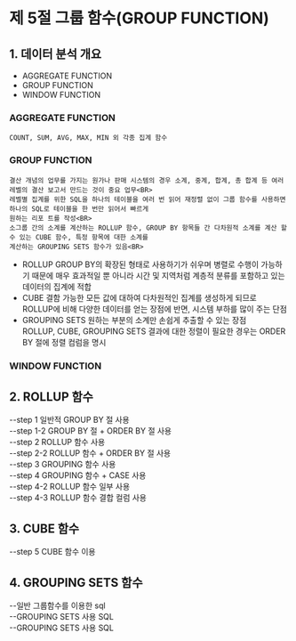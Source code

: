 # 제 5절 그룹 함수(GROUP FUNCTION)

## 1. 데이터 분석 개요
  - AGGREGATE FUNCTION<BR>
  - GROUP FUNCTION<BR>
  - WINDOW FUNCTION<BR>

  ### AGGREGATE FUNCTION
    COUNT, SUM, AVG, MAX, MIN 외 각종 집계 함수

  ### GROUP FUNCTION
    결산 개념의 업무를 가지는 원가나 판매 시스템의 경우 소계, 중계, 합계, 총 합계 등 여러 레벨의 결산 보고서 만드는 것이 중요 업무<BR>
    레벨별 집계를 위한 SQL을 하나의 테이블을 여러 번 읽어 재정렬 없이 그룹 함수를 사용하면 하나의 SQL로 테이블을 한 번만 읽어서 빠르게 
    원하는 리포 트를 작성<BR>
    소그룹 간의 소계를 계산하는 ROLLUP 함수, GROUP BY 항목들 간 다차원적 소계를 계산 할 수 있는 CUBE 함수, 특정 항목에 대한 소계를 
    계산하는 GROUPING SETS 함수가 있음<BR>
  * ROLLUP
     GROUP BY의 확장된 형태로 사용하기가 쉬우며 병렬로 수행이 가능하기 때문에 매우 효과적일 뿐 아니라 시간 및 지역처럼 계층적 분류를 
     포함하고 있는 데이터의 집계에 적합<BR>
  * CUBE
    결함 가능한 모든 값에 대하여 다차원적인 집계를 생성하게 되므로 ROLLUP에 비해 다양한 데이터를 얻는 장점에 반면, 시스템 부하를 많이 주는 단점
  * GROUPING SETS
    원하는 부분의 소계만 손쉽게 추출할 수 있는 장점<BR>
    ROLLUP, CUBE, GROUPING SETS 결과에 대한 정렬이 필요한 경우는 ORDER BY 절에 정렬 컴럼을 명시<BR>

  ### WINDOW FUNCTION

## 2. ROLLUP 함수
  --step 1 일반적 GROUP BY 절 사용<BR>
  --step 1-2 GROUP BY 절 + ORDER BY 절 사용<BR>
  --step 2 ROLLUP 함수 사용<BR>
  --step 2-2 ROLLUP 함수 + ORDER BY 절 사용<BR>
  --step 3 GROUPING 함수 사용<BR>
  --step 4 GROUPING 함수 + CASE 사용<BR>
  --step 4-2 ROLLUP 함수 일부 사용<BR>
  --step 4-3 ROLLUP 함수 결합 컬럼 사용<BR>

## 3. CUBE 함수
  --step 5 CUBE 함수 이용<BR>

## 4. GROUPING SETS 함수
  --일반 그룹함수를 이용한 sql<BR>
  --GROUPING SETS 사용 SQL<BR>
  --GROUPING SETS 사용 SQL<BR>
